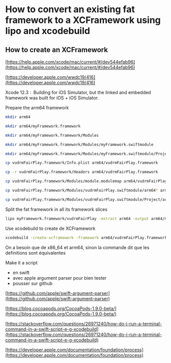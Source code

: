 # How to convert an existing fat framework to a XCFramework using lipo and xcodebuild

## How to create an XCFramework

[https://help.apple.com/xcode/mac/current/#/dev544efab96](https://help.apple.com/xcode/mac/current/#/dev544efab96)

[https://developer.apple.com/wwdc19/416](https://developer.apple.com/wwdc19/416)

Xcode 12.3 :  Building for iOS Simulator, but the linked and embedded framework was built for iOS + iOS Simulator.

Prepare the arm64 framework
```sh
mkdir arm64

mkdir arm64/myFramework.framework

mkdir arm64/myFramework.framework/Modules

mkdir arm64/myFramework.framework/Modules/myFramework.swiftmodule

mkdir arm64/myFramework.framework/Modules/myFramework.swiftmodule/Project

cp vudrmFairPlay.framework/Info.plist arm64/vudrmFairPlay.framework

cp -r vudrmFairPlay.framework/Headers arm64/vudrmFairPlay.framework

cp vudrmFairPlay.framework/Modules/module.modulemap arm64/vudrmFairPlay.framework/Modules

cp vudrmFairPlay.framework/Modules/vudrmFairPlay.swiftmodule/arm64* arm64/vudrmFairPlay.framework/Modules/vudrmFairPlay.swiftmodule

cp vudrmFairPlay.framework/Modules/vudrmFairPlay.swiftmodule/Project/arm64* arm64/vudrmFairPlay.framework/Modules/vudrmFairPlay.swiftmodule/Project
```
Split the fat framework in all its framework slices
```sh
lipo myFramework.framework/vudrmFairPlay -extract arm64 -output arm64/myFramework.framework/myFramework
```
Use xcodebuild to create de XCFramework
```sh
xcodebuild -create-xcframework -framework arm64/vudrmFairPlay.framework -framework x86_64/vudrmFairPlay.framework -output vudrmFairPlay.xcframework
```
On a besoin que de x86_64 et arm64, sinon la commande dit que les definitions sont équivalentes

Make it a script

- en swift
- avec apple argument parser pour bien tester
- pousser sur github

[https://github.com/apple/swift-argument-parser](https://github.com/apple/swift-argument-parser)

[https://blog.cocoapods.org/CocoaPods-1.9.0-beta/](https://blog.cocoapods.org/CocoaPods-1.9.0-beta/)

[https://stackoverflow.com/questions/26971240/how-do-i-run-a-terminal-command-in-a-swift-script-e-g-xcodebuild](https://stackoverflow.com/questions/26971240/how-do-i-run-a-terminal-command-in-a-swift-script-e-g-xcodebuild)

[https://developer.apple.com/documentation/foundation/process](https://developer.apple.com/documentation/foundation/process)